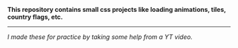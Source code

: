 <strong>
This repository contains small css projects like loading animations, tiles, country flags, etc.
</strong>

<hr>

<em>I made these for practice by taking some help from a YT video.</em>

